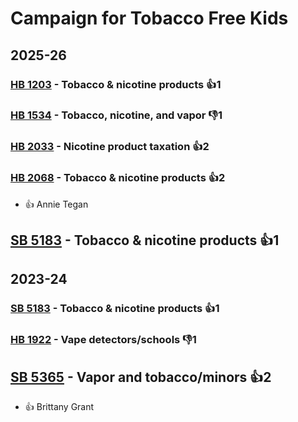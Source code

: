# Campaign for Tobacco Free Kids
## 2025-26

### [HB 1203](/bill/2025-26/hb/1203/) - Tobacco & nicotine products 👍1  

### [HB 1534](/bill/2025-26/hb/1534/) - Tobacco, nicotine, and vapor  👎1 

### [HB 2033](/bill/2025-26/hb/2033/) - Nicotine product taxation 👍2  

### [HB 2068](/bill/2025-26/hb/2068/) - Tobacco & nicotine products 👍2  
* 👍 Annie Tegan

## [SB 5183](/bill/2025-26/sb/5183/) - Tobacco & nicotine products 👍1  

## 2023-24

### [SB 5183](/bill/2023-24/sb/5183/) - Tobacco & nicotine products 👍1  

### [HB 1922](/bill/2023-24/hb/1922/) - Vape detectors/schools  👎1 

## [SB 5365](/bill/2023-24/sb/5365/) - Vapor and tobacco/minors 👍2  
* 👍 Brittany Grant
